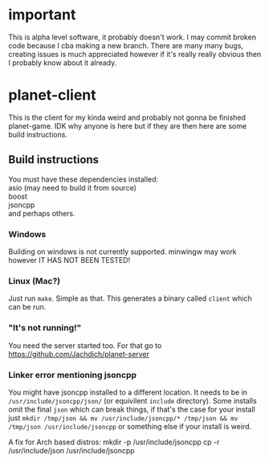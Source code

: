 # important

This is alpha level software, it probably doesn't work. I may commit broken code because I cba making a new branch. There are many many bugs, creating issues is much appreciated however if it's really really obvious then I probably know about it already.

# planet-client

This is the client for my kinda weird and probably not gonna be finished planet-game. IDK why anyone is here but if they are then here are some build instructions.

## Build instructions

You must have these dependencies installed:  
    asio (may need to build it from source)  
    boost  
    jsoncpp  
and perhaps others.  

### Windows

Building on windows is not currently supported. minwingw may work however IT HAS NOT BEEN TESTED!

### Linux (Mac?)

Just run `make`. Simple as that. This generates a binary called `client` which can be run.

### "It's not running!"

You need the server started too. For that go to https://github.com/Jachdich/planet-server

### Linker error mentioning jsoncpp

You might have jsoncpp installed to a different location. It needs to be in `/usr/include/jsoncpp/json/` (or equivilent `include` directory). Some installs omit the final `json` which can break things, if that's the case for your install just `mkdir /tmp/json && mv /usr/include/jsoncpp/* /tmp/json && mv /tmp/json /usr/include/jsoncpp` or something else if your install is weird.

A fix for Arch based distros:
mkdir -p /usr/include/jsoncpp
cp -r /usr/include/json /usr/include/jsoncpp
